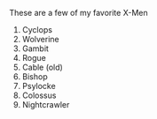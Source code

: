 These are a few of my favorite X-Men
1. Cyclops
  1. Wolverine
2. Gambit
  1. Rogue
3. Cable (old)
4. Bishop
5. Psylocke
6. Colossus
7. Nightcrawler
